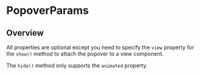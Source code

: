 # PopoverParams

<ProxySummary/>

## Overview

All properties are optional except you need to specify the `view` property for the `show()`
method to attach the popover to a view component.

The `hide()` method only supports the `animated` property.

<ApiDocs/>
